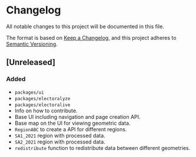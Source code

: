 # Changelog
All notable changes to this project will be documented in this file.

The format is based on [Keep a Changelog](https://keepachangelog.com/en/1.0.0/),
and this project adheres to [Semantic Versioning](https://semver.org/spec/v2.0.0.html).

## [Unreleased]
### Added
- `packages/ui`
- `packages/electoralyze`
- `packages/electoralive`
- Info on how to contribute.
- Base UI including navigation and page creation API.
- Base map on the UI for viewing geometric data.
- `RegionABC` to create a API for different regions.
- `SA1_2021` region with processed data.
- `SA2_2021` region with processed data.
- `redistribute` function to redistribute data between different geometries.
